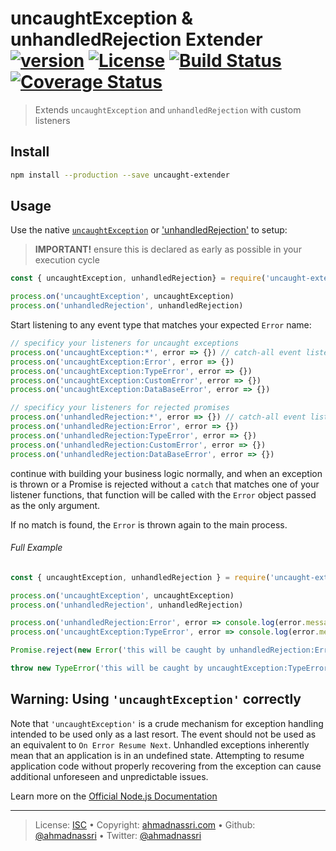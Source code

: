 # uncaughtException & unhandledRejection Extender [![version][npm-version]][npm-url] [![License][license-image]][license-url] [![Build Status][travis-image]][travis-url] [![Coverage Status][codeclimate-coverage]][codeclimate-url]

> Extends `uncaughtException` and `unhandledRejection` with custom listeners

## Install

```bash
npm install --production --save uncaught-extender
```

## Usage

Use the native [`uncaughtException`][uncaughtException] or ['unhandledRejection'][unhandledRejection] to setup:

> **IMPORTANT!** ensure this is declared as early as possible in your execution cycle

```js
const { uncaughtException, unhandledRejection} = require('uncaught-extender')

process.on('uncaughtException', uncaughtException)
process.on('unhandledRejection', unhandledRejection)
```

Start listening to any event type that matches your expected `Error` name:

```js
// specificy your listeners for uncaught exceptions
process.on('uncaughtException:*', error => {}) // catch-all event listener
process.on('uncaughtException:Error', error => {})
process.on('uncaughtException:TypeError', error => {})
process.on('uncaughtException:CustomError', error => {})
process.on('uncaughtException:DataBaseError', error => {})

// specificy your listeners for rejected promises
process.on('unhandledRejection:*', error => {}) // catch-all event listener
process.on('unhandledRejection:Error', error => {})
process.on('unhandledRejection:TypeError', error => {})
process.on('unhandledRejection:CustomError', error => {})
process.on('unhandledRejection:DataBaseError', error => {})
```

continue with building your business logic normally, and when an exception is thrown or a Promise is rejected without a `catch` that matches one of your listener functions, that function will be called with the `Error` object passed as the only argument.

If no match is found, the `Error` is thrown again to the main process.

###### Full Example

```js
const { uncaughtException, unhandledRejection } = require('uncaught-extender')

process.on('uncaughtException', uncaughtException)
process.on('unhandledRejection', unhandledRejection)

process.on('unhandledRejection:Error', error => console.log(error.message))
process.on('uncaughtException:TypeError', error => console.log(error.message))

Promise.reject(new Error('this will be caught by unhandledRejection:Error'))

throw new TypeError('this will be caught by uncaughtException:TypeError')
```

## Warning: Using `'uncaughtException'` correctly

Note that `'uncaughtException'` is a crude mechanism for exception handling intended to be used only as a last resort. The event should not be used as an equivalent to `On Error Resume Next`. Unhandled exceptions inherently mean that an application is in an undefined state. Attempting to resume application code without properly recovering from the exception can cause additional unforeseen and unpredictable issues.

Learn more on the [Official Node.js Documentation](https://nodejs.org/api/process.html#process_warning_using_uncaughtexception_correctly)

---
> License: [ISC][license-url] &bull; 
> Copyright: [ahmadnassri.com](https://www.ahmadnassri.com) &bull; 
> Github: [@ahmadnassri](https://github.com/ahmadnassri) &bull; 
> Twitter: [@ahmadnassri](https://twitter.com/ahmadnassri)

[license-url]: http://choosealicense.com/licenses/isc/
[license-image]: https://img.shields.io/github/license/ahmadnassri/node-uncaught-extender.svg?style=flat-square

[travis-url]: https://travis-ci.org/ahmadnassri/node-uncaught-extender
[travis-image]: https://img.shields.io/travis/ahmadnassri/node-uncaught-extender.svg?style=flat-square

[npm-url]: https://www.npmjs.com/package/uncaught-extender
[npm-version]: https://img.shields.io/npm/v/uncaught-extender.svg?style=flat-square

[codeclimate-url]: https://codeclimate.com/github/ahmadnassri/node-uncaught-extender
[codeclimate-coverage]: https://api.codeclimate.com/v1/badges/4ebfde75068229380675/test_coverage?style=flat-square

[uncaughtException]: https://nodejs.org/api/process.html#process_event_uncaughtexception
[unhandledRejection]: https://nodejs.org/api/process.html#process_event_unhandledrejection
